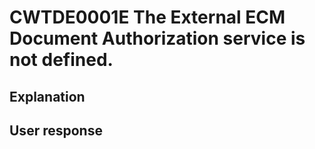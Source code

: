 # CWTDE0001E The External ECM Document Authorization service is not defined.

## Explanation

## User response